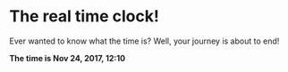 # The real time clock!

Ever wanted to know what the time is? Well, your journey is about to end!

**The time is Nov 24, 2017, 12:10**